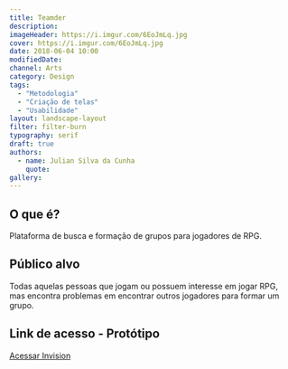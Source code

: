 ```yaml
---
title: Teamder
description:
imageHeader: https://i.imgur.com/6EoJmLq.jpg
cover: https://i.imgur.com/6EoJmLq.jpg
date: 2018-06-04 10:00
modifiedDate:
channel: Arts
category: Design
tags:
  - "Metodologia"
  - "Criação de telas"
  - "Usabilidade"
layout: landscape-layout
filter: filter-burn
typography: serif
draft: true
authors:
  - name: Julian Silva da Cunha
    quote:
gallery:
---
```


## O que é?

Plataforma de busca e formação de grupos para jogadores de RPG.

## Público alvo

Todas aquelas pessoas que jogam ou possuem interesse em jogar RPG, mas encontra problemas em encontrar outros jogadores para formar um grupo.

## Link de acesso - Protótipo

<a href="https://invis.io/PSN3H0LD8F4" target="_blank"
                rel="noopener" title="Acessar">Acessar Invision</a>
